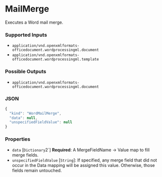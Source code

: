 # MailMerge

Executes a Word mail merge.

### Supported Inputs

  - `application/vnd.openxmlformats-officedocument.wordprocessingml.document`
  - `application/vnd.openxmlformats-officedocument.wordprocessingml.template`

### Possible Outputs

  - `application/vnd.openxmlformats-officedocument.wordprocessingml.document`

### JSON

```js
{
  "kind": "WordMailMerge",
  "data": null,
  "unspecifiedFieldValue": null
}
```
### Properties

  - `data` [`Dictionary`2`] **Required**: A MergeFieldName -> Value map to fill merge fields.
  - `unspecifiedFieldValue` [`String`]: If specified, any merge field that did not occur in the Data mapping will be assigned this value. Otherwise, those fields remain untouched.
